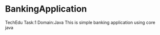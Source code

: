 # BankingApplication
TechEdu
Task:1
Domain:Java
This is simple banking application using core java

